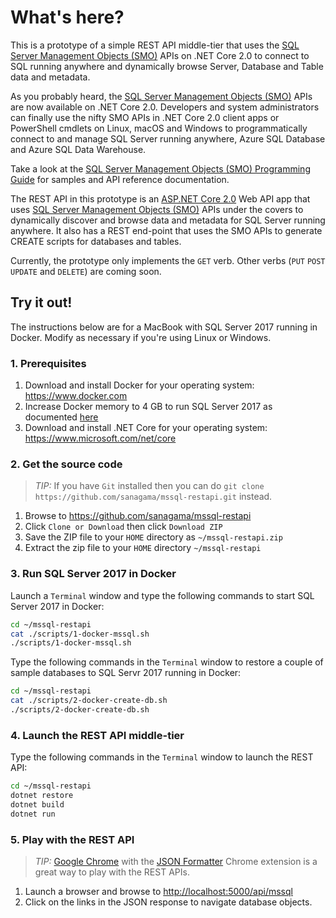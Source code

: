 # What's here?

This is a prototype of a simple REST API middle-tier that uses the [SQL Server Management Objects (SMO)](https://www.nuget.org/packages/Microsoft.SqlServer.SqlManagementObjects) APIs on .NET Core 2.0 to connect to SQL running anywhere and dynamically browse Server, Database and Table data and metadata.

As you probably heard, the [SQL Server Management Objects (SMO)](https://www.nuget.org/packages/Microsoft.SqlServer.SqlManagementObjects) APIs are now available on .NET Core 2.0. Developers and system administrators can finally use the nifty SMO APIs in .NET Core 2.0 client apps or PowerShell cmdlets on Linux, macOS and Windows to programmatically connect to and manage SQL Server running anywhere, Azure SQL Database and Azure SQL Data Warehouse.

Take a look at the [SQL Server Management Objects (SMO) Programming Guide](https://docs.microsoft.com/en-us/sql/relational-databases/server-management-objects-smo/sql-server-management-objects-smo-programming-guide) for samples and API reference documentation.

The REST API in this prototype is an [ASP.NET Core 2.0](https://docs.microsoft.com/en-us/aspnet/core/getting-started) Web API app that uses [SQL Server Management Objects (SMO)](https://www.nuget.org/packages/Microsoft.SqlServer.SqlManagementObjects) APIs under the covers to dynamically discover and browse data and metadata for SQL Server running anywhere. It also has a REST end-point that uses the SMO APIs to generate CREATE scripts for databases and tables.

Currently, the prototype only implements the ```GET``` verb. Other verbs (```PUT``` ```POST``` ```UPDATE``` and ```DELETE```) are coming soon.

## Try it out!

The instructions below are for a MacBook with SQL Server 2017 running in Docker. Modify as necessary if you're using Linux or Windows.

### 1. Prerequisites

1. Download and install Docker for your operating system: <https://www.docker.com>
1. Increase Docker memory to 4 GB to run SQL Server 2017 as documented [here](https://docs.microsoft.com/en-us/sql/linux/quickstart-install-connect-docker#requirements)
1. Download and install .NET Core for your operating system: <https://www.microsoft.com/net/core>

### 2. Get the source code

> *TIP:* If you have ```Git``` installed then you can do ```git clone https://github.com/sanagama/mssql-restapi.git``` instead.

1. Browse to <https://github.com/sanagama/mssql-restapi>
1. Click ```Clone or Download``` then click ```Download ZIP```
1. Save the ZIP file to your ```HOME``` directory as ```~/mssql-restapi.zip```
1. Extract the zip file to your ```HOME``` directory ```~/mssql-restapi```

### 3. Run SQL Server 2017 in Docker

Launch a ```Terminal``` window and type the following commands to start SQL Server 2017 in Docker:

```bash
cd ~/mssql-restapi
cat ./scripts/1-docker-mssql.sh
./scripts/1-docker-mssql.sh
```

Type the following commands in the ```Terminal``` window to restore a couple of sample databases to SQL Servr 2017 running in Docker:

```bash
cd ~/mssql-restapi
cat ./scripts/2-docker-create-db.sh
./scripts/2-docker-create-db.sh
```

### 4. Launch the REST API middle-tier

Type the following commands in the ```Terminal``` window to launch the REST API:

```bash
cd ~/mssql-restapi
dotnet restore
dotnet build
dotnet run
```

### 5. Play with the REST API

> *TIP:* [Google Chrome](https://www.google.com/chrome/) with the [JSON Formatter](https://github.com/callumlocke/json-formatter) Chrome extension is a great way to play with the REST APIs.

1. Launch a browser and browse to <http://localhost:5000/api/mssql>
1. Click on the links in the JSON response to navigate database objects.
